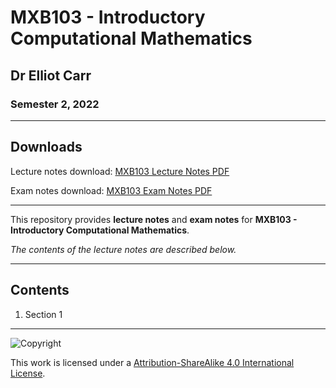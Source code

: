 # MXB103 - Introductory Computational Mathematics

## Dr Elliot Carr

### Semester 2, 2022

---

## Downloads

Lecture notes download: [MXB103 Lecture Notes PDF](https://www.github.com/Tarang74/MXB103/raw/main/MXB103%20Lecture%20Notes.pdf)

Exam notes download: [MXB103 Exam Notes PDF](https://www.github.com/Tarang74/MXB103/raw/main/MXB103%20Exam%20Notes.pdf)

---

This repository provides **lecture notes** and **exam notes** for **MXB103 - Introductory Computational Mathematics**.

*The contents of the lecture notes are described below.*

---

## Contents

1. Section 1

---

![Copyright](https://licensebuttons.net/l/by-nc-sa/4.0/88x31.png)

This work is licensed under a [Attribution-ShareAlike 4.0 International License](http://creativecommons.org/licenses/by-nc-sa/4.0/).

